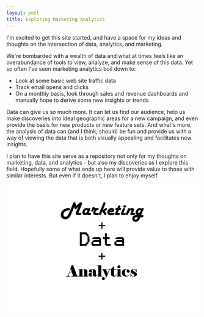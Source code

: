```yaml
---
layout: post
title: Exploring Marketing Analytics
---
```


I'm excited to get this site started, and have a space for my ideas and thoughts on the intersection of data, analytics, and marketing.

We're bombarded with a wealth of data and what at times feels like an overabundance of tools to view, analyze, and make sense of this data. Yet so often I've seen marketing analytics boil down to:

+ Look at some basic web site traffic data
+ Track email opens and clicks
+ On a monthly basis, look through sales and revenue dashboards and manually hope to derive some new insights or trends

Data can give us so much more. It can let us find our audience, help us make discoveries into ideal geographic areas for a new campaign, and even provide the basis for new products or new feature sets. And what's more, the analysis of data can (and I think, should) be fun and provide us with a way of viewing the data that is both visually appealing and facilitates new insights.

I plan to have this site serve as a repository not only for my thoughts on marketing, data, and analytics - but also my discoveries as I explore this field. Hopefully some of what ends up here will provide value to those with similar interests. But even if it doesn't, I plan to enjoy myself.

![marketing data anlytics logo](https://raw.githubusercontent.com/imtheaaron/imtheaaron.github.io/master/images/mda.png)
